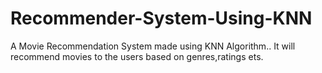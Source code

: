 # Recommender-System-Using-KNN
A Movie Recommendation System made using KNN Algorithm..
It will recommend movies to the users based on genres,ratings ets.
